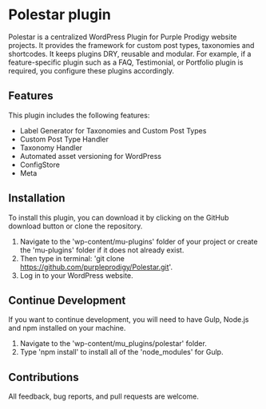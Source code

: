# Polestar plugin

Polestar is a centralized WordPress Plugin for Purple Prodigy website projects.  It provides the framework for custom post types, taxonomies and shortcodes. It keeps plugins DRY, reusable and modular. For example, if a feature-specific plugin such as a FAQ, Testimonial, or Portfolio plugin is required, you configure these plugins accordingly.

## Features

This plugin includes the following features:

- Label Generator for Taxonomies and Custom Post Types
- Custom Post Type Handler
- Taxonomy Handler
- Automated asset versioning for WordPress
- ConfigStore
- Meta

## Installation

To install this plugin, you can download it by clicking on the GitHub download button or clone the repository.

1. Navigate to the 'wp-content/mu-plugins' folder of your project or create the 'mu-plugins' folder if it does not already exist.
2. Then type in terminal: 'git clone https://github.com/purpleprodigy/Polestar.git'.
3. Log in to your WordPress website.

## Continue Development

If you want to continue development, you will need to have Gulp, Node.js and npm installed on your machine. 

1. Navigate to the 'wp-content/mu_plugins/polestar' folder.
2. Type 'npm install' to install all of the 'node_modules' for Gulp.

## Contributions

All feedback, bug reports, and pull requests are welcome.